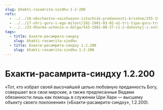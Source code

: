 ```yaml
---
slug: bhakti-rasamrita-sindhu-1-2-200
refs:
  - ../../16-obschestvo-vaishnavov-istochnik-predannosti-krishne/255-1983-02-12-a4-tri-urovnya-predannyh-soglasno-ucheniyu-shri-chajtani-bhagavatam-i-puran.md
  - ../../17-shri-guru-i-ego-milost/282-1981-03-02-a1-tri-tipa-guru-transformatsiya-vospriyatiya-guru.md
  - ../../33-dharma-uchenie-o-dolge/543-1981-08-27-c1-2-duhovnyj-i-sotsialnyj-dolg.md
tags:
  - title: Бхакти-расамрита-синдху
    slug: bhakti-rasamrita-sindhu
  - title: Бхакти-расамрита-синдху 1.2.200
    slug: bhakti-rasamrita-sindhu-1-2-200
---
```


# Бхакти-расамрита-синдху 1.2.200

«Тот, кто избрал своей высочайшей целью любовную преданность Богу, совершает все свои мирские, а также предписанные Ведами обязанности лишь как помощь в служении Шри Хари — высшему объекту своего поклонения» («Бхакти-расамрита-синдху», 1.2.200).

